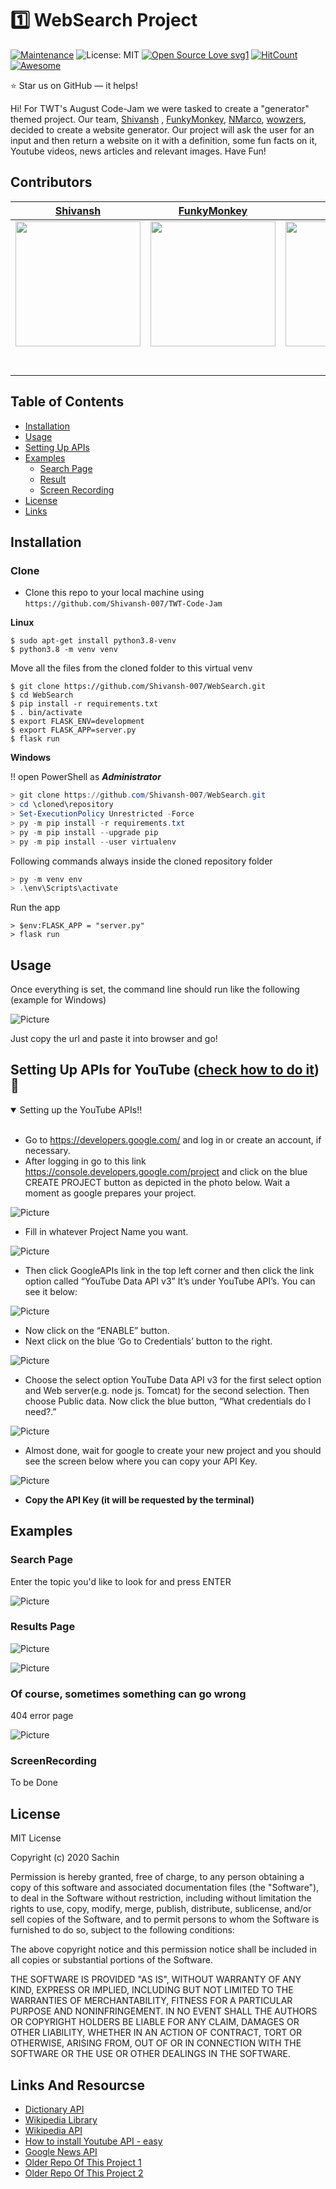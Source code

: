 # 1️⃣ WebSearch Project
[![Maintenance](https://img.shields.io/badge/Maintained%3F-yes-green.svg)](https://GitHub.com/Naereen/StrapDown.js/graphs/commit-activity)
![License: MIT](https://img.shields.io/badge/License-MIT-blue.svg) 
[![Open Source Love svg1](https://badges.frapsoft.com/os/v1/open-source.svg?v=103)](https://github.com/ellerbrock/open-source-badges/)
[![HitCount](http://hits.dwyl.com/{username}/{project-name}.svg)](https://github.com/Shivansh-007/TWT-Code-Jam)
[![Awesome](https://cdn.rawgit.com/sindresorhus/awesome/d7305f38d29fed78fa85652e3a63e154dd8e8829/media/badge.svg)](https://github.com/sindresorhus/awesome)

:star: Star us on GitHub — it helps!

Hi! For TWT's August Code-Jam we were tasked to create a "generator" themed project. Our team, [Shivansh](https://github.com/Shivansh-007) , [FunkyMonkey](https://github.com/Roshannarma), [NMarco](https://github.com/marco-create), [wowzers](https://github.com/tshe777), decided to create a website generator. 
Our project will ask the user for an input and then return a website on it with a definition, some fun facts on it, Youtube videos, news articles and relevant images. Have Fun!

##  Contributors


|                                       [Shivansh](https://github.com/Shivansh-007)                                       |                                       [FunkyMonkey](https://github.com/Roshannarma)                                        |                                       [NMarco](https://github.com/marco-create)                                        |                                       [wowzers](https://github.com/tshe777)                                        |
| :-----------------------------------------------------------------------------------------------------------: | :-----------------------------------------------------------------------------------------------------------: | :-----------------------------------------------------------------------------------------------------------: | :-----------------------------------------------------------------------------------------------------------: | 
|                      [<img src="https://www.dalesjewelers.com/wp-content/uploads/2018/10/placeholder-silhouette-male.png" width = "200" />](https://github.com/Shivansh-007)                       |                      [<img src="https://www.dalesjewelers.com/wp-content/uploads/2018/10/placeholder-silhouette-male.png" width = "200" />](https://github.com/Roshannarma)                         |                      [<img src="https://www.dalesjewelers.com/wp-content/uploads/2018/10/placeholder-silhouette-male.png" width = "200" />](https://github.com/marco-create)                      |                      [<img src="https://www.dalesjewelers.com/wp-content/uploads/2018/10/placeholder-silhouette-male.png" width = "200" />](https://github.com/tshe777)                     |                      [<img src="https://www.dalesjewelers.com/wp-content/uploads/2018/10/placeholder-silhouette-male.png" width = "200" />](https://github.com/Shivansh-007)                        |
|                 [<img src="https://github.com/favicon.ico" width="15"> ](https://github.com/Shivansh-007)               |            [<img src="https://github.com/favicon.ico" width="15"> ](https://github.com/Roshannarma)              |           [<img src="https://github.com/favicon.ico" width="15"> ](https://github.com/marco-create)           |          [<img src="https://github.com/favicon.ico" width="15"> ](https://github.com/tshe777)         |
| [ <img src="https://static.licdn.com/sc/h/al2o9zrvru7aqj8e1x2rzsrca" width="15"> ](https://www.linkedin.com/) | [ <img src="https://static.licdn.com/sc/h/al2o9zrvru7aqj8e1x2rzsrca" width="15"> ](https://www.linkedin.com/) | [ <img src="https://static.licdn.com/sc/h/al2o9zrvru7aqj8e1x2rzsrca" width="15"> ](https://www.linkedin.com/in/marco-ninghetto-a0b983142/) | [ <img src="https://static.licdn.com/sc/h/al2o9zrvru7aqj8e1x2rzsrca" width="15"> ](https://www.linkedin.com/) |


## Table of Contents

- [Installation](#installation)
- [Usage](#Usage)
- [Setting Up APIs](#Setting-Up-APIs)
- [Examples](#Exampl.es)
    - [Search Page](#Search-Page)
    - [Result](#Results-Page)
    - [Screen Recording](#iScreenRecording)
- [License](#License)
- [Links](#Links-And-Resourcse)

## Installation

### Clone

- Clone this repo to your local machine using `https://github.com/Shivansh-007/TWT-Code-Jam`


**Linux**
```shell
$ sudo apt-get install python3.8-venv
$ python3.8 -m venv venv
```
Move all the files from the cloned folder to this virtual venv

```shell
$ git clone https://github.com/Shivansh-007/WebSearch.git
$ cd WebSearch
$ pip install -r requirements.txt
$ . bin/activate
$ export FLASK_ENV=development
$ export FLASK_APP=server.py
$ flask run
```

**Windows**

!! open PowerShell as ***Administrator***
```PowerShell
> git clone https://github.com/Shivansh-007/WebSearch.git
> cd \cloned\repository
> Set-ExecutionPolicy Unrestricted -Force
> py -m pip install -r requirements.txt
> py -m pip install --upgrade pip
> py -m pip install --user virtualenv
```
Following commands always inside the cloned repository folder
```PowerShell
> py -m venv env
> .\env\Scripts\activate
```
Run the app
```PowerShellv
> $env:FLASK_APP = "server.py"
> flask run
```


## Usage

Once everything is set, the command line should run like the following (example for Windows)

![Picture](https://user-images.githubusercontent.com/53913990/91655073-5fc24e00-eaae-11ea-856a-05158fb4178a.png)

Just copy the url and paste it into browser and go!

## Setting Up APIs for YouTube ([check how to do it](https://www.youtube.com/watch?v=th5_9woFJmk&t=185s)) :information_desk_person:

<details open>
<summary>Setting up the YouTube APIs!!</summary>
<br>

- Go to https://developers.google.com/ and log in or create an account, if necessary.
- After logging in go to this link https://console.developers.google.com/project and click on the blue CREATE PROJECT button as depicted in the photo below. Wait a moment as google prepares your project.

![Picture](http://www.slickremix.com/wp-content/uploads/2015/04/Screen-Shot-2016-08-06-at-4.12.36-PM.png)
- Fill in whatever Project Name you want.

![Picture](http://www.slickremix.com/wp-content/uploads/2015/04/Screen-Shot-2016-08-06-at-4.14.40-PM.png)
- Then click GoogleAPIs link in the top left corner and then click the link option called “YouTube Data API v3” It’s under YouTube API’s. You can see it below:

![Picture](https://plugins360.com/wp-content/uploads/2018/11/youtube-data-api-v3-box.png)
- Now click on the “ENABLE” button.
- Next click on the blue ‘Go to Credentials’ button to the right.

![Picture](http://www.slickremix.com/wp-content/uploads/2015/04/Screen-Shot-2016-08-06-at-4.17.34-PM.png)
- Choose the select option YouTube Data API v3 for the first select option and Web server(e.g. node js. Tomcat) for the second selection. Then choose Public data. Now click the blue button, “What credentials do I need?.”

![Picture](http://www.slickremix.com/wp-content/uploads/2015/04/Screen-Shot-2016-08-06-at-4.21.07-PM.png)
- Almost done, wait for google to create your new project and you should see the screen below where you can copy your API Key.

![Picture](http://www.slickremix.com/wp-content/uploads/2015/04/Screen-Shot-2016-08-06-at-4.21.38-PM.png)
- **Copy the API Key (it will be requested by the terminal)**

</details>

## Examples

### Search Page

Enter the topic you'd like to look for and press ENTER

![Picture](https://user-images.githubusercontent.com/53913990/91727640-44386f80-eba2-11ea-80e5-2cf0cb5e0fc0.png)

### Results Page

![Picture](https://user-images.githubusercontent.com/53913990/91800027-8efcca80-ec28-11ea-97aa-490ba8087a68.png)

![Picture](https://user-images.githubusercontent.com/53913990/91800214-e13deb80-ec28-11ea-9730-9259c812c6d8.png)

### Of course, sometimes something can go wrong

404 error page

![Picture](https://user-images.githubusercontent.com/53913990/91727915-a85b3380-eba2-11ea-9bde-27c43261ae93.png)

### ScreenRecording

To be Done

## License

MIT License

Copyright (c) 2020 Sachin

Permission is hereby granted, free of charge, to any person obtaining a copy
of this software and associated documentation files (the "Software"), to deal
in the Software without restriction, including without limitation the rights
to use, copy, modify, merge, publish, distribute, sublicense, and/or sell
copies of the Software, and to permit persons to whom the Software is
furnished to do so, subject to the following conditions:

The above copyright notice and this permission notice shall be included in all
copies or substantial portions of the Software.

THE SOFTWARE IS PROVIDED "AS IS", WITHOUT WARRANTY OF ANY KIND, EXPRESS OR
IMPLIED, INCLUDING BUT NOT LIMITED TO THE WARRANTIES OF MERCHANTABILITY,
FITNESS FOR A PARTICULAR PURPOSE AND NONINFRINGEMENT. IN NO EVENT SHALL THE
AUTHORS OR COPYRIGHT HOLDERS BE LIABLE FOR ANY CLAIM, DAMAGES OR OTHER
LIABILITY, WHETHER IN AN ACTION OF CONTRACT, TORT OR OTHERWISE, ARISING FROM,
OUT OF OR IN CONNECTION WITH THE SOFTWARE OR THE USE OR OTHER DEALINGS IN THE
SOFTWARE.


## Links And Resourcse

- [Dictionary API](https://dictionaryapi.com/)  
- [Wikipedia Library](https://pypi.org/project/wikipedia/)  
- [Wikipedia API](https://pypi.org/project/Wikipedia-API/)  
- [How to install Youtube API - easy](https://www.youtube.com/watch?v=th5_9woFJmk&t=185s)  
- [Google News API](https://pypi.org/project/GoogleNews/)
- [Older Repo Of This Project 1](https://github.com/Shivansh-007/TWT-Code-Jam/graphs/contributors)
- [Older Repo Of This Project 2](https://github.com/Roshannarma/code_jam/graphs/contributors)
